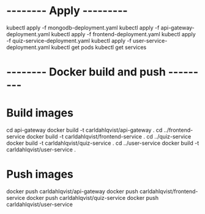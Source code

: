 # -------- Apply --------- #

kubectl apply -f mongodb-deployment.yaml
kubectl apply -f api-gateway-deployment.yaml
kubectl apply -f frontend-deployment.yaml
kubectl apply -f quiz-service-deployment.yaml
kubectl apply -f user-service-deployment.yaml
kubectl get pods
kubectl get services

# -------- Docker build and push --------- #

# Build images
cd api-gateway
docker build -t carldahlqvist/api-gateway .
cd ../frontend-service
docker build -t carldahlqvist/frontend-service .
cd ../quiz-service
docker build -t carldahlqvist/quiz-service .
cd ../user-service
docker build -t carldahlqvist/user-service .

# Push images
docker push carldahlqvist/api-gateway
docker push carldahlqvist/frontend-service
docker push carldahlqvist/quiz-service
docker push carldahlqvist/user-service